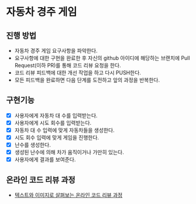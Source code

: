 # 자동차 경주 게임
## 진행 방법
* 자동차 경주 게임 요구사항을 파악한다.
* 요구사항에 대한 구현을 완료한 후 자신의 github 아이디에 해당하는 브랜치에 Pull Request(이하 PR)를 통해 코드 리뷰 요청을 한다.
* 코드 리뷰 피드백에 대한 개선 작업을 하고 다시 PUSH한다.
* 모든 피드백을 완료하면 다음 단계를 도전하고 앞의 과정을 반복한다.

## 구현기능
- [x] 사용자에게 자동차 대 수를 입력받는다.
- [x] 사용자에게 시도 회수를 입력받는다.
- [x] 자동차 대 수 입력에 맞게 자동차들을 생성한다.
- [x] 시도 회수 입력에 맞게 게임을 진행한다.
- [x] 난수를 생성한다.
- [x] 생성된 난수에 의해 차가 움직이거나 가만히 있는다.
- [x] 사용자에게 결과를 보여준다.

## 온라인 코드 리뷰 과정
* [텍스트와 이미지로 살펴보는 온라인 코드 리뷰 과정](https://github.com/next-step/nextstep-docs/tree/master/codereview)
